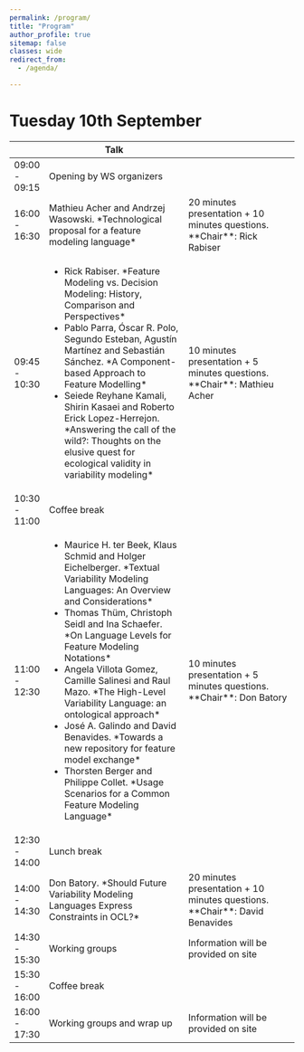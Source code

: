 ```yaml
---
permalink: /program/
title: "Program"
author_profile: true
sitemap: false
classes: wide
redirect_from: 
  - /agenda/

---
```


# Tuesday 10th September

<table>
<colgroup>
	<col width="10%" />
	<col width="50%" />
	<col width="40%" />
</colgroup>
<thead>
<tr class="header">
	<th></th>
	<th>Talk</th>
	<th></th>
</tr>
</thead>
<tbody>
<tr>
	<td markdown="span">09:00 - 09:15</td>
	<td markdown="span">Opening by WS organizers</td>
	<td></td>
</tr>
<tr>
	<td markdown="span">16:00 - 16:30</td>
	<td markdown="span">Mathieu Acher and Andrzej Wasowski. *Technological proposal for a feature modeling language*</td>
	<td markdown="span">20 minutes presentation + 10 minutes questions. **Chair**: Rick Rabiser</td>
</tr>
<tr>
	<td markdown="span">09:45 - 10:30</td>
	<td><ul>
		<li markdown="span">Rick Rabiser. *Feature Modeling vs. Decision Modeling: History, Comparison and Perspectives*</li>
		<li markdown="span">Pablo Parra, Óscar R. Polo, Segundo Esteban, Agustín Martínez and Sebastián Sánchez. *A Component-based Approach to Feature Modelling*</li>
		<li markdown="span">Seiede Reyhane Kamali, Shirin Kasaei and Roberto Erick Lopez-Herrejon. *Answering the call of the wild?: Thoughts on the elusive quest for ecological validity in variability modeling*</li>
	</ul></td>
	<td markdown="span">10 minutes presentation + 5 minutes questions. **Chair**: Mathieu Acher</td>
</tr>
<tr>
	<td markdown="span">10:30 - 11:00</td>
	<td markdown="span">Coffee break</td>
	<td></td>
</tr>
<tr>
	<td markdown="span">11:00 - 12:30</td>
	<td><ul>
		<li markdown="span">Maurice H. ter Beek, Klaus Schmid and Holger Eichelberger. *Textual Variability Modeling Languages: An Overview and Considerations*</li>
		<li markdown="span">Thomas Thüm, Christoph Seidl and Ina Schaefer. *On Language Levels for Feature Modeling Notations*</li>
		<li markdown="span">Angela Villota Gomez, Camille Salinesi and Raul Mazo. *The High-Level Variability Language: an ontological approach*</li>
		<li markdown="span">José A. Galindo and David Benavides. *Towards a new repository for feature model exchange*</li>
		<li markdown="span">Thorsten Berger and Philippe Collet. *Usage Scenarios for a Common Feature Modeling Language*</li>
	</ul></td>
	<td markdown="span">10 minutes presentation + 5 minutes questions. **Chair**: Don Batory  </td>
</tr>
<tr>
	<td markdown="span">12:30 - 14:00</td>
	<td markdown="span">Lunch break</td>
	<td></td>
</tr>
<tr>
	<td markdown="span">14:00 - 14:30</td>
	<td markdown="span">Don Batory. *Should Future Variability Modeling Languages Express Constraints in OCL?*</td>
	<td markdown="span">20 minutes presentation + 10 minutes questions. **Chair**: David Benavides</td>
</tr>
<tr>
	<td markdown="span">14:30 - 15:30</td>
	<td markdown="span">Working groups</td>
	<td markdown="span">Information will be provided on site</td>
</tr>
<tr>
	<td markdown="span">15:30 - 16:00</td>
	<td markdown="span">Coffee break</td>
	<td></td>
</tr>
<tr>
	<td markdown="span">16:00 - 17:30</td>
	<td markdown="span">Working groups and wrap up</td>
	<td markdown="span">Information will be provided on site</td>
</tr>
</tbody>
</table>




